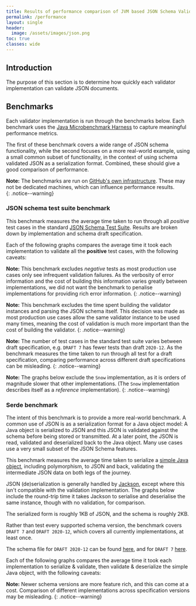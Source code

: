 ```yaml
---
title: Results of performance comparison of JVM based JSON Schema Validation Implementations
permalink: /performance
layout: single
header:
  image: /assets/images/json.png
toc: true
classes: wide
---
```


## Introduction

The purpose of this section is to determine how quickly each validator implementation can validate JSON documents.

## Benchmarks

Each validator implementation is run through the benchmarks below.
Each benchmark uses the [Java Microbenchmark Harness][jhm] to capture meaningful performance metrics.

The first of these benchmark covers a wide range of JSON schema functionality, while the second focuses on a more
real-world example, using a small common subset of functionality, in the context of using schema validated JSON
as a serialization format.  Combined, these should give a good comparison of performance.

**Note:**
The benchmarks are run on [GitHub's own infrastructure](https://docs.github.com/en/actions/using-github-hosted-runners/about-github-hosted-runners/about-github-hosted-runners). 
These may not be dedicated machines, which can influence performance results.   
{: .notice--warning}

### JSON schema test suite benchmark

This benchmark measures the average time taken to run through all _positive_ test cases in the standard
[JSON Schema Test Suite][JSON-Schema-Test-Suite]. 
Results are broken down by implementation and schema draft specification.

Each of the following graphs compares the average time it took each implementation to validate all the **positive**
test cases, with the following caveats:

**Note:**
This benchmark excludes _negative_ tests as most production use cases only see infrequent validation failures. 
As the verbosity of error information and the cost of building this information varies greatly between implementations,
we did not want the benchmark to penalise implementations for providing rich error information.
{: .notice--warning}

**Note:**
This benchmark excludes the time spent building the validator instances and parsing the JSON schema itself.
This decision was made as most production use cases allow the same validator instance to be used many times,
meaning the cost of validation is much more important than the cost of building the validator. 
{: .notice--warning}

**Note:** 
The number of test cases in the standard test suite varies between draft specification, e.g. `DRAFT 7` 
has fewer tests than draft `2020-12`.  As the benchmark measures the time taken to run through all test for a draft specification, 
comparing performance across different draft specifications can be misleading.
{: .notice--warning}

**Note:**
The graphs below exclude the `Snow` implementation, as it is orders of magnitude slower that other implementations.
(The `Snow` implementation describes itself as a _reference_ implementation).
{: .notice--warning}

<div id="ValidateCharts"></div>

### Serde benchmark

The intent of this benchmark is to provide a more real-world benchmark. A common use of JSON is as a serialization format
for a Java object model:  A Java object is serialized to JSON and this JSON is validated against the schema before being
stored or transmitted. At a later point, the JSON is read, validated and deserialized back to the Java object.
Many use cases use a very small subset of the JSON Schema features.

This benchmark measures the average time taken to serialize a [simple Java object][TestModel], including polymorphism,
to JSON and back, validating the intermediate JSON data on both legs of the journey. 

JSON (de)serialization is generally handled by [Jackson][Jackson], except where this isn't compatible with the validation implementation.
The graphs below include the round-trip time it takes Jackson to serialise and deserialise the same instance, though with no validation,
for comparison.

The serialized form is roughly 1KB of JSON, and the schema is roughly 2KB.

Rather than test every supported schema version, the benchmark covers `DRAFT 7` and  `DRAFT 2020-12`, which covers
all currently implementations, at least once.

The schema file for `DRAFT 2020-12` can be found [here][2020-schema], and for `DRAFT 7` [here][7-schema].

Each of the following graphs compares the average time it took each implementation to serialize & validate, 
then validate & deserialize the simple Java object, with the following caveats:

**Note:**
Newer schema versions are more feature rich, and this can come at a cost.
Comparison of different implementations across specification versions may be misleading. 
{: .notice--warning}

<div id="SerdeCharts"></div>

[//]: # (Chart scripts: https://www.chartjs.org/docs/latest/)
<script src="https://cdn.jsdelivr.net/npm/chart.js"></script>

[//]: # (Table scripts: https://github.com/fiduswriter/Simple-DataTables)
<link href="https://cdn.jsdelivr.net/npm/simple-datatables@7.3.0/dist/style.css" rel="stylesheet" type="text/css">
<script src="https://cdn.jsdelivr.net/npm/simple-datatables@7.3.0" type="text/javascript"></script>

<script>
    const implData = {% include implementations.json %};

    const validateResults = {% include JsonValidateBenchmark.json %};
    const serdeResults = {% include JsonSerdeBenchmark.json %};

    function buildCharts(resultData, benchmarkType, drafts){
      const chartContainer = document.getElementById(benchmarkType + 'Charts');

      drafts.forEach(function(draft) {
        const title = document.createElement('h4');
        const canvas = document.createElement('canvas');
        title.textContent = draft + ' Results';
        chartContainer.append(title);
        chartContainer.append(canvas);

        let draftData = resultData.filter(r => r.benchmark.includes(draft)).sort(function(a, b) {
          return a.primaryMetric.score - b.primaryMetric.score;
        });

        let implNames = draftData.map(r => r.benchmark.substring(r.benchmark.lastIndexOf('_') + 1));
        new Chart(canvas, 
          {
            type: 'bar',
            data: {
              labels: implNames,
              datasets: [{
                data: draftData.map(r => r.primaryMetric.score),
                borderColor: implNames.map(implName => implData.find(impl => impl.shortName === implName).color),
                backgroundColor: implNames.map(implName => implData.find(impl => impl.shortName === implName).color.replace('rgb', 'rgba').replace(')', ',0.2)')),
                borderWidth: 1
             }]
            },
            options: {
              plugins: {
                  title: {
                      display: true,
                      text: draft + ' ' + benchmarkType + ' Performance (lower is better)'
                  },
                  legend: {
                      display: false
                  }
              },
              scales: {
                y: {
                  beginAtZero: true,
                  title: {
                    display: true,
                    text: draftData[0].primaryMetric.scoreUnit
                  }
                }
              }
            },
          });
      });
  }

  buildCharts(validateResults, 'Validate', ["Draft_04", "Draft_06", "Draft_07", "Draft_2019_09", "Draft_2020_12"]);
  buildCharts(serdeResults.filter(r => !r.benchmark.includes('_Snow')), 'Serde', ["Draft_07", "Draft_2020_12"]);
</script>


[JSON-Schema-Test-Suite]: https://github.com/json-schema-org/JSON-Schema-Test-Suite
[jhm]: https://github.com/openjdk/jmh
[TestModel]: https://github.com/creek-service/json-schema-validation-comparison/blob/main/src/main/java/org/creekservice/kafka/test/perf/model/ModelState.java
[Jackson]: https://github.com/FasterXML/jackson-databind
[2020-schema]: https://github.com/creek-service/json-schema-validation-comparison/blob/main/src/main/resources/schema-draft-2020-12.json
[7-schema]: https://github.com/creek-service/json-schema-validation-comparison/blob/main/src/main/resources/schema-draft-7.json